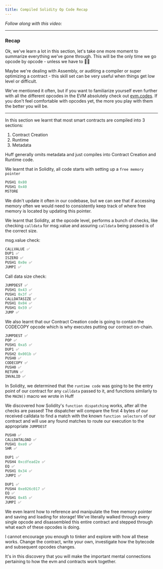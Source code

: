 ```yaml
---
title: Compiled Solidity Op Code Recap
---
```


_Follow along with this video:_

---

### Recap

Ok, we've learn a lot in this section, let's take one more moment to summarize everything we've gone through. This will be the only time we go opcode by opcode - unless we have to 🤷‍♂️

Maybe we're dealing with Assembly, or auditing a compiler or super optimizing a contract - this skill set can be very useful when things get low level or difficult.

We've mentioned it often, but if you want to familiarize yourself even further with all the different opcodes in the EVM absolutely check out [evm.codes](https://www.evm.codes/#34?fork=cancun). If you don't feel comfortable with opcodes yet, the more you play with them the better you will be.

---
In this section we learnt that most smart contracts are compiled into 3 sections:

1. Contract Creation
2. Runtime
3. Metadata

Huff generally omits metadata and just compiles into Contract Creation and Runtime code.

We learnt that in Solidity, all code starts with setting up a `free memory pointer`

```js
PUSH1 0x80
PUSH1 0x40
MSTORE
```

We didn't update it often in our codebase, but we can see that if accessing memory often we would need to consistently keep track of where free memory is located by updating this pointer.

We learnt that Solidity, at the opcode level, performs a bunch of checks, like checking `calldata` for msg.value and assuring `calldata` being passed is of the correct size.

msg.value check:
```js
CALLVALUE ✅
DUP1 ✅
ISZERO ✅
PUSH1 0x0e ✅
JUMPI ✅
```

Call data size check:
```js
JUMPDEST ✅
PUSH1 0x43 ✅
PUSH1 0x3f ✅
CALLDATASIZE ✅
PUSH1 0x04 ✅
PUSH1 0x59 ✅
JUMP ✅
```

We also learnt that our Contract Creation code is going to contain the CODECOPY opcode  which is why executes putting our contract on-chain.

```js
JUMPDEST ✅
POP ✅
PUSH1 0xa5 ✅
DUP1 ✅
PUSH2 0x001b ✅
PUSH0 ✅
CODECOPY ✅
PUSH0 ✅
RETURN ✅
INVALID ✅
```

In Solidity, we determined that the `runtime code` was going to be the entry point of our contract for any `calldata` passed to it, and functions similarly to the `MAIN()` macro we wrote in Huff

We discovered how Solidity's `function dispatching` works, after all the checks are passed! The dispatcher will compare the first 4 bytes of our received calldata to find a match with the known `function selectors` of our contract and will use any found matches to route our execution to the appropriate `JUMPDEST`

```js
PUSH0 ✅
CALLDATALOAD ✅
PUSH1 0xe0 ✅
SHR ✅

DUP1 ✅
PUSH4 0xcdfead2e ✅
EQ ✅
PUSH1 0x34 ✅
JUMPI ✅

DUP1 ✅
PUSH4 0xe026c017 ✅
EQ ✅
PUSH1 0x45 ✅
JUMPI ✅
```

We even learnt how to reference and manipulate the free memory pointer and saving and loading for storage! We've literally walked through every single opcode and disassembled this entire contract and stepped through what each of these opcodes is doing.

I cannot encourage you enough to tinker and explore with how all these works.  Change the contract, write your own, investigate how the bytecode and subsequent opcodes changes.

It's in this discovery that you will make the important mental connections pertaining to how the evm and contracts work together.